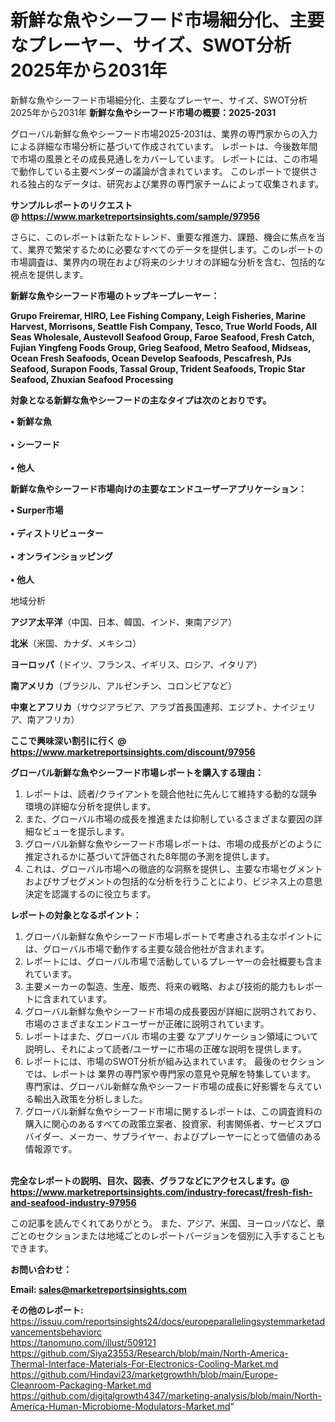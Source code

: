 # 新鮮な魚やシーフード市場細分化、主要なプレーヤー、サイズ、SWOT分析2025年から2031年
新鮮な魚やシーフード市場細分化、主要なプレーヤー、サイズ、SWOT分析2025年から2031年
<strong><b>新鮮な魚やシーフード市場の概要：2025-2031</b></strong>

グローバル新鮮な魚やシーフード市場2025-2031は、業界の専門家からの入力による詳細な市場分析に基づいて作成されています。 レポートは、今後数年間で市場の風景とその成長見通しをカバーしています。 レポートには、この市場で動作している主要ベンダーの議論が含まれています。 このレポートで提供される独占的なデータは、研究および業界の専門家チームによって収集されます。

<strong>サンプルレポートのリクエスト @ <a href=https://www.marketreportsinsights.com/sample/97956>https://www.marketreportsinsights.com/sample/97956</a></strong>

さらに、このレポートは新たなトレンド、重要な推進力、課題、機会に焦点を当て、業界で繁栄するために必要なすべてのデータを提供します。このレポートの市場調査は、業界内の現在および将来のシナリオの詳細な分析を含む、包括的な視点を提供します。

<strong>新鮮な魚やシーフード市場のトップキープレーヤー：</strong>

<strong>Grupo Freiremar, HIRO, Lee Fishing Company, Leigh Fisheries, Marine Harvest, Morrisons, Seattle Fish Company, Tesco, True World Foods, All Seas Wholesale, Austevoll Seafood Group, Faroe Seafood, Fresh Catch, Fujian Yingfeng Foods Group, Grieg Seafood, Metro Seafood, Midseas, Ocean Fresh Seafoods, Ocean Develop Seafoods, Pescafresh, PJs Seafood, Surapon Foods, Tassal Group, Trident Seafoods, Tropic Star Seafood, Zhuxian Seafood Processing</strong>

<strong><b>対象となる新鮮な魚やシーフードの主なタイプは次のとおりです。</b></strong>

<strong>• 新鮮な魚<br><br>• シーフード<br><br>• 他人</strong>

<strong><b>新鮮な魚やシーフード市場向けの主要なエンドユーザーアプリケーション：</b></strong>

<strong>• Surper市場<br><br>• ディストリビューター<br><br>• オンラインショッピング<br><br>• 他人</strong>

 地域分析

<strong><b>アジア太平洋</b></strong>（中国、日本、韓国、インド、東南アジア）

<strong><b>北米</b></strong>（米国、カナダ、メキシコ）

<strong><b>ヨーロッパ</b></strong>（ドイツ、フランス、イギリス、ロシア、イタリア）

<strong><b>南アメリカ</b></strong>（ブラジル、アルゼンチン、コロンビアなど）

<strong><b>中東とアフリカ</b></strong>（サウジアラビア、アラブ首長国連邦、エジプト、ナイジェリア、南アフリカ）

<strong>ここで興味深い割引に行く @ <a href=https://www.marketreportsinsights.com/discount/97956>https://www.marketreportsinsights.com/discount/97956</a></strong>

<strong><b>グローバル新鮮な魚やシーフード市場レポートを購入する理由：</b></strong>
<ol>
  <li>レポートは、読者/クライアントを競合他社に先んじて維持する動的な競争環境の詳細な分析を提供します。</li>
  <li>また、グローバル市場の成長を推進または抑制しているさまざまな要因の詳細なビューを提示します。</li>
  <li>グローバル新鮮な魚やシーフード市場レポートは、市場の成長がどのように推定されるかに基づいて評価された8年間の予測を提供します。</li>
  <li>これは、グローバル市場への徹底的な洞察を提供し、主要な市場セグメントおよびサブセグメントの包括的な分析を行うことにより、ビジネス上の意思決定を認識するのに役立ちます。</li>
</ol>
<strong><b>レポートの対象となるポイント：</b></strong>
<ol>
  <li>グローバル新鮮な魚やシーフード市場レポートで考慮される主なポイントには、グローバル市場で動作する主要な競合他社が含まれます。</li>
  <li>レポートには、グローバル市場で活動しているプレーヤーの会社概要も含まれています。</li>
  <li>主要メーカーの製造、生産、販売、将来の戦略、および技術的能力もレポートに含まれています。</li>
  <li>グローバル新鮮な魚やシーフード市場の成長要因が詳細に説明されており、市場のさまざまなエンドユーザーが正確に説明されています。</li>
  <li>レポートはまた、グローバル 市場の主要 なアプリケーション領域について説明し、それによって読者/ユーザーに市場の正確な説明を提供します。</li>
  <li>レポートには、市場のSWOT分析が組み込まれています。 最後のセクションでは、レポートは 業界の専門家や専門家の意見や見解を特集しています。 専門家は、グローバル新鮮な魚やシーフード市場の成長に好影響を与えている輸出入政策を分析しました。</li>
  <li>グローバル新鮮な魚やシーフード市場に関するレポートは、この調査資料の購入に関心のあるすべての政策立案者、投資家、利害関係者、サービスプロバイダー、メーカー、サプライヤー、およびプレーヤーにとって価値のある情報源です。</li>
</ol><br>
<strong>完全なレポートの説明、目次、図表、グラフなどにアクセスします。@ <a href=https://www.marketreportsinsights.com/industry-forecast/fresh-fish-and-seafood-industry-97956>https://www.marketreportsinsights.com/industry-forecast/fresh-fish-and-seafood-industry-97956</a></strong>

この記事を読んでくれてありがとう。 また、アジア、米国、ヨーロッパなど、章ごとのセクションまたは地域ごとのレポートバージョンを個別に入手することもできます。

<strong><b>お問い合わせ：</b></strong>

<strong>Email: </strong><a href=mailto:sales@marketreportsinsights.com><strong>sales@marketreportsinsights.com</strong></a>

<strong>その他のレポート:</strong>
<br>
<a href=https://issuu.com/reportsinsights24/docs/europeparallelingsystemmarketadvancementsbehaviorc>https://issuu.com/reportsinsights24/docs/europeparallelingsystemmarketadvancementsbehaviorc</a>
<br>
<a href=https://tanomuno.com/illust/509121>https://tanomuno.com/illust/509121</a>
<br>
<a href=https://github.com/Siya23553/Research/blob/main/North-America-Thermal-Interface-Materials-For-Electronics-Cooling-Market.md>https://github.com/Siya23553/Research/blob/main/North-America-Thermal-Interface-Materials-For-Electronics-Cooling-Market.md</a>
<br>
<a href=https://github.com/Hindavi23/marketgrowthh/blob/main/Europe-Cleanroom-Packaging-Market.md>https://github.com/Hindavi23/marketgrowthh/blob/main/Europe-Cleanroom-Packaging-Market.md</a>
<br>
<a href=https://github.com/digitalgrowth4347/marketing-analysis/blob/main/North-America-Human-Microbiome-Modulators-Market.md>https://github.com/digitalgrowth4347/marketing-analysis/blob/main/North-America-Human-Microbiome-Modulators-Market.md</a>"
